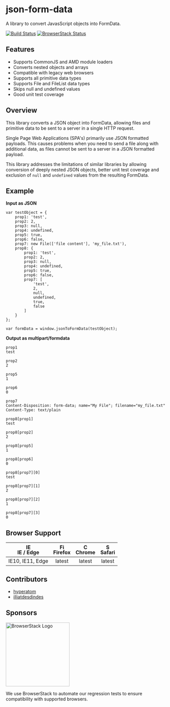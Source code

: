 # json-form-data
A library to convert JavasScript objects into FormData.

[![Build Status](https://travis-ci.org/hyperatom/json-form-data.svg?branch=master)](https://travis-ci.org/hyperatom/json-form-data)
[![BrowserStack Status](https://www.browserstack.com/automate/badge.svg?badge_key=YlVjYXpTc0RuR3BVUE5mTEdPWG9GZz09LS05cVlMTUIwSVRJUlkxd1EzbWZRR1hBPT0=--61c69b57f61170df75fcd4bc038eaa4f84425c4e)](https://www.browserstack.com/automate/public-build/YlVjYXpTc0RuR3BVUE5mTEdPWG9GZz09LS05cVlMTUIwSVRJUlkxd1EzbWZRR1hBPT0=--61c69b57f61170df75fcd4bc038eaa4f84425c4e)

## Features
* Supports CommonJS and AMD module loaders
* Converts nested objects and arrays
* Compatible with legacy web browsers
* Supports all primitive data types
* Supports File and FileList data types
* Skips null and undefined values
* Good unit test coverage

## Overview

This library converts a JSON object into FormData, 
allowing files and primitive data to be sent to a server in a single HTTP request.

Single Page Web Applications (SPA's) primarily use JSON formatted payloads. 
This causes problems when you need to send a file along with additional data,
as files cannot be sent to a server in a JSON formatted payload.

This library addresses the limitations of similar libraries by allowing conversion of deeply nested JSON objects,
better unit test coverage and exclusion of `null` and `undefined` values from the resulting FormData.

## Example

**Input as JSON**

```
var testObject = {
    prop1: 'test',
    prop2: 2,
    prop3: null,
    prop4: undefined,
    prop5: true,
    prop6: false,
    prop7: new File(['file content'], 'my_file.txt'),
    prop8: {
        prop1: 'test',
        prop2: 2,
        prop3: null,
        prop4: undefined,
        prop5: true,
        prop6: false,
        prop7: [
            'test', 
            2, 
            null, 
            undefined, 
            true, 
            false
        ]
    }
};

var formData = window.jsonToFormData(testObject);
```

**Output as multipart/formdata**

```
prop1
test

prop2
2

prop5
1

prop6
0

prop7
Content-Disposition: form-data; name="My File"; filename="my_file.txt"
Content-Type: text/plain

prop8[prop1]
test

prop8[prop2]
2

prop8[prop5]
1

prop8[prop6]
0

prop8[prop7][0]
test

prop8[prop7][1]
2

prop8[prop7][2]
1

prop8[prop7][3]
0

```


## Browser Support

| <img src="https://raw.githubusercontent.com/godban/browsers-support-badges/master/src/images/edge.png" alt="IE / Edge" width="16px" height="16px" /></br>IE / Edge | <img src="https://raw.githubusercontent.com/godban/browsers-support-badges/master/src/images/firefox.png" alt="Firefox" width="16px" height="16px" /></br>Firefox | <img src="https://raw.githubusercontent.com/godban/browsers-support-badges/master/src/images/chrome.png" alt="Chrome" width="16px" height="16px" /></br>Chrome | <img src="https://raw.githubusercontent.com/godban/browsers-support-badges/master/src/images/safari.png" alt="Safari" width="16px" height="16px" /></br>Safari |
| :---------: | :---------: | :---------: | :---------: |
| IE10, IE11, Edge | latest | latest | latest 

## Contributors

- <a href="https://github.com/hyperatom">hyperatom</a>
- <a href="https://github.com/illiatdesdindes">illiatdesdindes</a>

## Sponsors

<a href="http://browserstack.com/">
    <img alt="BrowserStack Logo" src="https://www.browserstack.com/images/layout/browserstack-logo-600x315.png" width="200" />
</a>

We use BrowserStack to automate our regression tests to ensure compatibility with supported browsers.